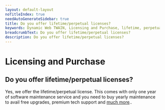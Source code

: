 ```yaml
---
layout: default-layout
noTitleIndex: true
needAutoGenerateSidebar: true
title: Do you offer lifetime/perpetual licenses?
keywords: Dynamic Web TWAIN, Licensing and Purchase, lifetime, perpetual
breadcrumbText: Do you offer lifetime/perpetual licenses?
description: Do you offer lifetime/perpetual licenses?
---
```


# Licensing and Purchase

## Do you offer lifetime/perpetual licenses?

Yes, we offer the lifetime/perpetual license. This comes with only one year of software maintenance service and you need to buy yearly maintenance to avail free upgrades, premium tech support and <a href="https://www.dynamsoft.com/company/annual-maintenance/" target="_blank">much more</a>..
